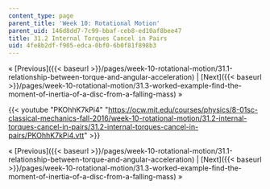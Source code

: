 ```yaml
---
content_type: page
parent_title: 'Week 10: Rotational Motion'
parent_uid: 146d8dd7-7c99-bbaf-ceb8-ed10af8bee47
title: 31.2 Internal Torques Cancel in Pairs
uid: 4fe8b2df-f905-edca-0bf0-6b0f81f898b3
---
```


« [Previous]({{< baseurl >}}/pages/week-10-rotational-motion/31.1-relationship-between-torque-and-angular-acceleration) | [Next]({{< baseurl >}}/pages/week-10-rotational-motion/31.3-worked-example-find-the-moment-of-inertia-of-a-disc-from-a-falling-mass) »

{{< youtube "PKOhhK7kPi4" "https://ocw.mit.edu/courses/physics/8-01sc-classical-mechanics-fall-2016/week-10-rotational-motion/31.2-internal-torques-cancel-in-pairs/31.2-internal-torques-cancel-in-pairs/PKOhhK7kPi4.vtt" >}}

« [Previous]({{< baseurl >}}/pages/week-10-rotational-motion/31.1-relationship-between-torque-and-angular-acceleration) | [Next]({{< baseurl >}}/pages/week-10-rotational-motion/31.3-worked-example-find-the-moment-of-inertia-of-a-disc-from-a-falling-mass) »